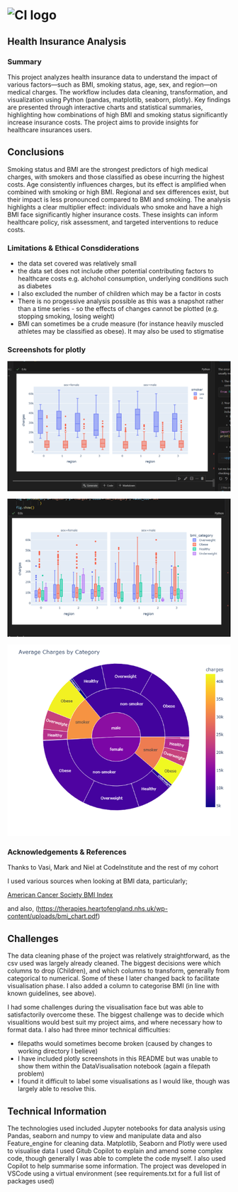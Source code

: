 # ![CI logo](https://codeinstitute.s3.amazonaws.com/fullstack/ci_logo_small.png)

## Health Insurance Analysis

### Summary

This project analyzes health insurance data to understand the impact of various factors—such as BMI, smoking status, age, sex, and region—on medical charges. The workflow includes data cleaning, transformation, and visualization using Python (pandas, matplotlib, seaborn, plotly). Key findings are presented through interactive charts and statistical summaries, highlighting how combinations of high BMI and smoking status significantly increase insurance costs. The project aims to provide insights for healthcare insurances users.


## Conclusions

Smoking status and BMI are the strongest predictors of high medical charges, with smokers and those classified as obese incurring the highest costs.
Age consistently influences charges, but its effect is amplified when combined with smoking or high BMI.
Regional and sex differences exist, but their impact is less pronounced compared to BMI and smoking.
The analysis highlights a clear multiplier effect: individuals who smoke and have a high BMI face significantly higher insurance costs.
These insights can inform healthcare policy, risk assessment, and targeted interventions to reduce costs.


### Limitations & Ethical Consdiderations

* the data set covered was relatively small
* the data set does not include other potential contributing factors to healthcare costs e.g. alchohol consumption, underlying conditions such as diabetes
* I also excluded the number of children which may be a factor in costs
* There is no progessive analysis possible as this was a snapshot rather than a time series - so the effects of changes cannot be plotted (e.g. stopping smoking, losing weight)
* BMI can sometimes be a crude measure (for instance heavily muscled athletes may be classified as obese). It may also be used to stigmatise

### Screenshots for plotly
![Charges by Region and sex showing smoker status](Datasets/Screenshots/plotly1.png)

![Charges by Region and sex showing BMI category](Datasets/Screenshots/plotly2.png)

![sunburst showing factors contributing to health costs](Datasets/Screenshots/sunburst.png)

### Acknowledgements & References

Thanks to Vasi, Mark and Niel at CodeInstitute and the rest of my cohort

I used various sources when looking at BMI data, particularly;

 [American Cancer Society BMI Index](https://www.cancer.org/cancer/risk-prevention/diet-physical-activity/body-weight-and-cancer-risk/body-mass-index-bmi-calculator.html)

 and also,
(https://therapies.heartofengland.nhs.uk/wp-content/uploads/bmi_chart.pdf)


## Challenges ##

The data cleaning phase of the project was relatively straightforward, as the csv used was largely already cleaned. The biggest decisions were which columns to drop (Children), and which columns to transform, generally from categorical to numerical. Some of these I later changed back to facilitate visualisation phase. I also added a column to categorise BMI (in line with known guidelines, see above).

I had some challenges during the visualisation face but was able to satisfactorily overcome these. The biggest challenge was to decide which visualitions would best suit my project aims, and where necessary how to format data. I also had three minor technical difficulties:

* filepaths would sometimes become broken (caused by changes to working directory I believe)
* I have included plotly screenshots in this README but was unable to show them within the DataVisualisation notebook (again a filepath problem)
* I found it difficult to label some visualisations as I would like, though was largely able to resolve this.

## Technical Information ##

The technologies used included Jupyter notebooks for data analysis using Pandas, seaborn and numpy to view and manipulate data and also Feature_engine for cleaning data.
Matplotlib, Seaborn and Plotly were used to visualise data
I used Gitub Copilot to explain and amend some complex code, though generally I was able to complete the code myself.
I also used Copilot to help summarise some information.
The project was developed in VSCode using a virtual environment (see requirements.txt for a full list of packages used)

